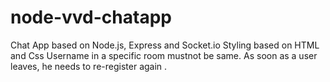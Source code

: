 # node-vvd-chatapp
Chat App based on Node.js, Express and Socket.io
Styling based on HTML and Css
Username in a specific room mustnot be same.
As soon as a user leaves, he needs to re-register again . 
